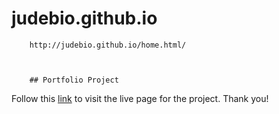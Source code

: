 # judebio.github.io

        http://judebio.github.io/home.html/
        
        
        
        ## Portfolio Project


Follow this [link](https://judebio.github.io) to visit the live page for the project.
Thank you!
      
